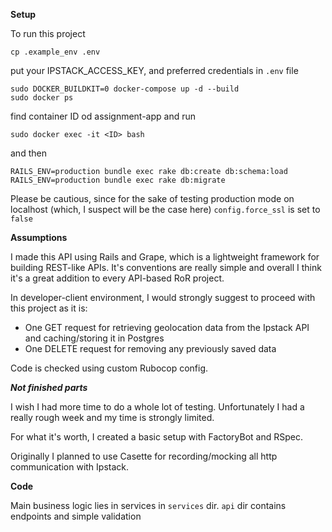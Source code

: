 **Setup**

To run this project

```
cp .example_env .env
```

put your IPSTACK_ACCESS_KEY, and preferred credentials in `.env` file

```
sudo DOCKER_BUILDKIT=0 docker-compose up -d --build
sudo docker ps
```

find container ID od assignment-app and run

```
sudo docker exec -it <ID> bash
```

and then

```
RAILS_ENV=production bundle exec rake db:create db:schema:load
RAILS_ENV=production bundle exec rake db:migrate
```

Please be cautious, since for the sake of testing production mode on localhost (which, I suspect will be the case here) ``config.force_ssl`` is set to ``false``

**Assumptions**

I made this API using Rails and Grape, which is a lightweight framework for building REST-like APIs. It's conventions are really simple and overall I think it's a great addition to every API-based RoR project.

In developer-client environment, I would strongly suggest to proceed with this project as it is:

- One GET request for retrieving geolocation data from the Ipstack API and caching/storing it in Postgres
- One DELETE request for removing any previously saved data

Code is checked using custom Rubocop config.

***Not finished parts***

I wish I had more time to do a whole lot of testing. Unfortunately I had a really rough week and my time is strongly limited. 

For what it's worth, I created a basic setup with FactoryBot and RSpec.

Originally I planned to use Casette for recording/mocking all http communication with Ipstack.

**Code**

Main business logic lies in services in ``services`` dir. 
``api`` dir contains endpoints and simple validation


